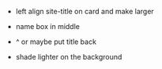 - left align site-title on card and make larger

- name box in middle

- ^ or maybe put title back

- shade lighter on the background



